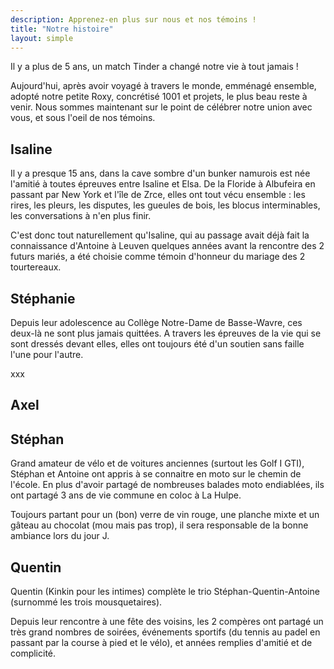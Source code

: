 ```yaml
---
description: Apprenez-en plus sur nous et nos témoins !
title: "Notre histoire"
layout: simple
---
```


Il y a plus de 5 ans, un match Tinder a changé notre vie à tout jamais !

Aujourd'hui, après avoir voyagé à travers le monde, emménagé ensemble, adopté notre petite Roxy, concrétisé 1001 et projets, le plus beau reste à venir. Nous sommes maintenant sur le point de célébrer notre union avec vous, et sous l'oeil de nos témoins.

## Isaline

Il y a presque 15 ans, dans la cave sombre d'un bunker namurois est née l'amitié à toutes épreuves entre Isaline et Elsa. De la Floride à Albufeira en passant par New York et l'île de Zrce, elles ont tout vécu ensemble : les rires, les pleurs, les disputes, les gueules de bois, les blocus interminables, les conversations à n'en plus finir.

C'est donc tout naturellement qu'Isaline, qui au passage avait déjà fait la connaissance d'Antoine à Leuven quelques années avant la rencontre des 2 futurs mariés, a été choisie comme témoin d'honneur du mariage des 2 tourtereaux.

## Stéphanie

Depuis leur adolescence au Collège Notre-Dame de Basse-Wavre, ces deux-là ne sont plus jamais quittées. A travers les épreuves de la vie qui se sont dressés devant elles, elles ont toujours été d'un soutien sans faille l'une pour l'autre.

xxx

## Axel



## Stéphan

Grand amateur de vélo et de voitures anciennes (surtout les Golf I GTI), Stéphan et Antoine ont appris à se connaitre en moto sur le chemin de l'école. En plus d'avoir partagé de nombreuses balades moto endiablées, ils ont partagé 3 ans de vie commune en coloc à La Hulpe.

Toujours partant pour un (bon) verre de vin rouge, une planche mixte et un gâteau au chocolat (mou mais pas trop), il sera responsable de la bonne ambiance lors du jour J.

## Quentin

Quentin (Kinkin pour les intimes) complète le trio Stéphan-Quentin-Antoine (surnommé les trois mousquetaires).

Depuis leur rencontre à une fête des voisins, les 2 compères ont partagé un très grand nombres de soirées, événements sportifs (du tennis au padel en passant par la course à pied et le vélo), et années remplies d'amitié et de complicité.


